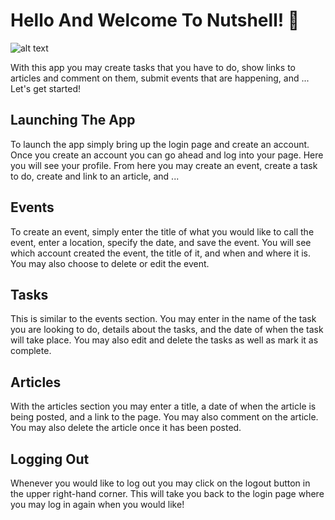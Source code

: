 # Hello And Welcome To Nutshell!   🥜

![alt text](https://github.com/Rightenous-Ravens/Nutshell/blob/master/blueNutshell5.png)

With this app you may create tasks that you have to do, show links to articles and comment on them, submit events that are happening, and ...
Let's get started!

## Launching The App
To launch the app simply bring up the login page and create an account. Once you create an account you can go ahead and log into your page.
Here you will see your profile. From here you may create an event, create a task to do, create and link to an article, and ...

## Events
To create an event, simply enter the title of what you would like to call the event, enter a location, specify the date, and save the event.
You will see which account created the event, the title of it, and when and where it is. You may also choose to delete or edit the event.

## Tasks
This is similar to the events section. You may enter in the name of the task you are looking to do, details about the tasks, and the date of when the task will take place.
You may also edit and delete the tasks as well as mark it as complete.

## Articles
With the articles section you may enter a title, a date of when the article is being posted, and a link to the page.
You may also comment on the article. You may also delete the article once it has been posted.

## Logging Out
Whenever you would like to log out you may click on the logout button in the upper right-hand corner. This will take you back to the login page where you may log in again when you would like!
